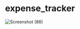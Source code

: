 # expense_tracker
![Screenshot (86)](https://user-images.githubusercontent.com/95035265/232300743-edb5ab41-865e-492c-8a0e-70213885ebca.png)
